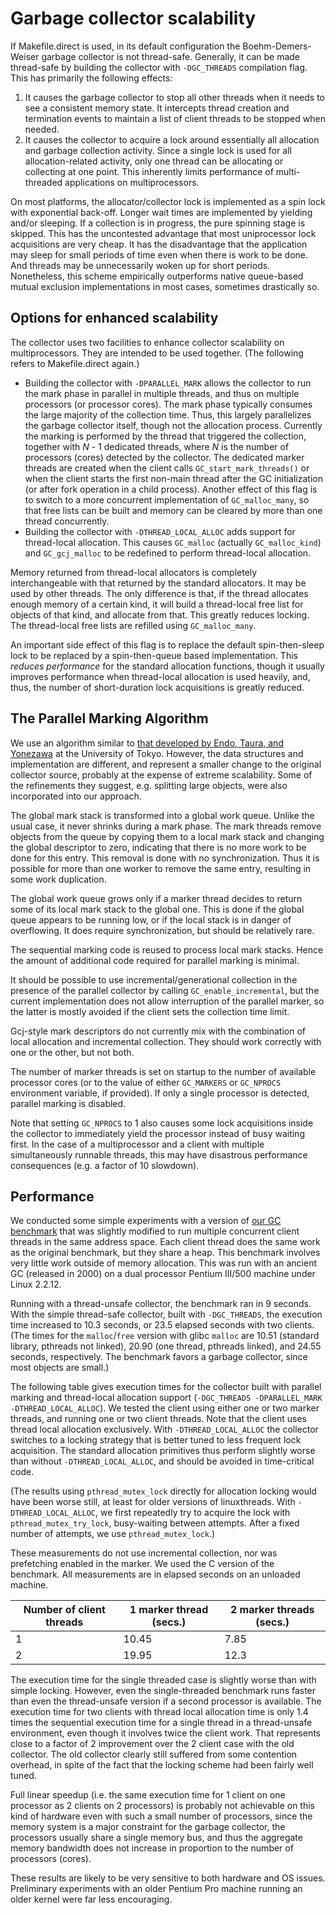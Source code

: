 # Garbage collector scalability

If Makefile.direct is used, in its default configuration the
Boehm-Demers-Weiser garbage collector is not thread-safe. Generally, it can be
made thread-safe by building the collector with `-DGC_THREADS` compilation
flag. This has primarily the following effects:

  1. It causes the garbage collector to stop all other threads when it needs
  to see a consistent memory state. It intercepts thread creation and
  termination events to maintain a list of client threads to be stopped when
  needed.
  2. It causes the collector to acquire a lock around essentially all
  allocation and garbage collection activity.  Since a single lock is used for
  all allocation-related activity, only one thread can be allocating
  or collecting at one point. This inherently limits performance
  of multi-threaded applications on multiprocessors.

On most platforms, the allocator/collector lock is implemented as a spin lock
with exponential back-off. Longer wait times are implemented by yielding
and/or sleeping. If a collection is in progress, the pure spinning stage
is skipped. This has the uncontested advantage that most uniprocessor lock
acquisitions are very cheap. It has the disadvantage that the application may
sleep for small periods of time even when there is work to be done. And
threads may be unnecessarily woken up for short periods. Nonetheless, this
scheme empirically outperforms native queue-based mutual exclusion
implementations in most cases, sometimes drastically so.

## Options for enhanced scalability

The collector uses two facilities to enhance collector scalability on
multiprocessors. They are intended to be used together. (The following refers
to Makefile.direct again.)

  * Building the collector with `-DPARALLEL_MARK` allows the collector to run
  the mark phase in parallel in multiple threads, and thus on multiple
  processors (or processor cores). The mark phase typically consumes the large
  majority of the collection time. Thus, this largely parallelizes the garbage
  collector itself, though not the allocation process. Currently the marking
  is performed by the thread that triggered the collection, together with
  _N_ - 1 dedicated threads, where _N_ is the number of processors (cores)
  detected by the collector. The dedicated marker threads are created when the
  client calls `GC_start_mark_threads()` or when the client starts the first
  non-main thread after the GC initialization (or after fork operation in
  a child process). Another effect of this flag is to switch to a more
  concurrent implementation of `GC_malloc_many`, so that free lists can be
  built and memory can be cleared by more than one thread concurrently.
  * Building the collector with `-DTHREAD_LOCAL_ALLOC` adds support for
  thread-local allocation. This causes `GC_malloc` (actually `GC_malloc_kind`)
  and `GC_gcj_malloc` to be redefined to perform thread-local allocation.

Memory returned from thread-local allocators is completely interchangeable
with that returned by the standard allocators. It may be used by other
threads. The only difference is that, if the thread allocates enough memory
of a certain kind, it will build a thread-local free list for objects of that
kind, and allocate from that. This greatly reduces locking. The thread-local
free lists are refilled using `GC_malloc_many`.

An important side effect of this flag is to replace the default
spin-then-sleep lock to be replaced by a spin-then-queue based implementation.
This _reduces performance_ for the standard allocation functions, though
it usually improves performance when thread-local allocation is used heavily,
and, thus, the number of short-duration lock acquisitions is greatly reduced.

## The Parallel Marking Algorithm

We use an algorithm similar to
[that developed by Endo, Taura, and Yonezawa](http://www.yl.is.s.u-tokyo.ac.jp/gc/)
at the University of Tokyo. However, the data structures and implementation
are different, and represent a smaller change to the original collector
source, probably at the expense of extreme scalability. Some of the
refinements they suggest, e.g. splitting large objects, were also incorporated
into our approach.

The global mark stack is transformed into a global work queue. Unlike the
usual case, it never shrinks during a mark phase. The mark threads remove
objects from the queue by copying them to a local mark stack and changing the
global descriptor to zero, indicating that there is no more work to be done
for this entry. This removal is done with no synchronization. Thus it is
possible for more than one worker to remove the same entry, resulting in some
work duplication.

The global work queue grows only if a marker thread decides to return some
of its local mark stack to the global one. This is done if the global queue
appears to be running low, or if the local stack is in danger of overflowing.
It does require synchronization, but should be relatively rare.

The sequential marking code is reused to process local mark stacks. Hence the
amount of additional code required for parallel marking is minimal.

It should be possible to use incremental/generational collection in the
presence of the parallel collector by calling `GC_enable_incremental`, but
the current implementation does not allow interruption of the parallel marker,
so the latter is mostly avoided if the client sets the collection time limit.

Gcj-style mark descriptors do not currently mix with the combination of local
allocation and incremental collection. They should work correctly with one or
the other, but not both.

The number of marker threads is set on startup to the number of available
processor cores (or to the value of either `GC_MARKERS` or `GC_NPROCS`
environment variable, if provided). If only a single processor is detected,
parallel marking is disabled.

Note that setting `GC_NPROCS` to 1 also causes some lock acquisitions inside
the collector to immediately yield the processor instead of busy waiting
first. In the case of a multiprocessor and a client with multiple
simultaneously runnable threads, this may have disastrous performance
consequences (e.g. a factor of 10 slowdown).

## Performance

We conducted some simple experiments with a version of
[our GC benchmark](http://www.hboehm.info/gc/gc_bench/) that was slightly
modified to run multiple concurrent client threads in the same address space.
Each client thread does the same work as the original benchmark, but they
share a heap. This benchmark involves very little work outside of memory
allocation. This was run with an ancient GC (released in 2000) on a dual
processor Pentium III/500 machine under Linux 2.2.12.

Running with a thread-unsafe collector, the benchmark ran in 9 seconds. With
the simple thread-safe collector, built with `-DGC_THREADS`, the execution
time increased to 10.3 seconds, or 23.5 elapsed seconds with two clients. (The
times for the `malloc`/`free` version with glibc `malloc` are 10.51 (standard
library, pthreads not linked), 20.90 (one thread, pthreads linked), and 24.55
seconds, respectively. The benchmark favors a garbage collector, since most
objects are small.)

The following table gives execution times for the collector built with
parallel marking and thread-local allocation support
(`-DGC_THREADS -DPARALLEL_MARK -DTHREAD_LOCAL_ALLOC`). We tested the client
using either one or two marker threads, and running one or two client threads.
Note that the client uses thread local allocation exclusively. With
`-DTHREAD_LOCAL_ALLOC` the collector switches to a locking strategy that
is better tuned to less frequent lock acquisition. The standard allocation
primitives thus perform slightly worse than without `-DTHREAD_LOCAL_ALLOC`,
and should be avoided in time-critical code.

(The results using `pthread_mutex_lock` directly for allocation locking would
have been worse still, at least for older versions of linuxthreads. With
`-DTHREAD_LOCAL_ALLOC`, we first repeatedly try to acquire the lock with
`pthread_mutex_try_lock`, busy-waiting between attempts. After a fixed number
of attempts, we use `pthread_mutex_lock`.)

These measurements do not use incremental collection, nor was prefetching
enabled in the marker. We used the C version of the benchmark. All
measurements are in elapsed seconds on an unloaded machine.

Number of client threads| 1 marker thread (secs.)| 2 marker threads (secs.)
---|------|-----
  1| 10.45| 7.85
  2| 19.95| 12.3

The execution time for the single threaded case is slightly worse than with
simple locking. However, even the single-threaded benchmark runs faster than
even the thread-unsafe version if a second processor is available. The
execution time for two clients with thread local allocation time is only 1.4
times the sequential execution time for a single thread in a thread-unsafe
environment, even though it involves twice the client work. That represents
close to a factor of 2 improvement over the 2 client case with the old
collector. The old collector clearly still suffered from some contention
overhead, in spite of the fact that the locking scheme had been fairly well
tuned.

Full linear speedup (i.e. the same execution time for 1 client on one
processor as 2 clients on 2 processors) is probably not achievable on this
kind of hardware even with such a small number of processors, since the memory
system is a major constraint for the garbage collector, the processors usually
share a single memory bus, and thus the aggregate memory bandwidth does not
increase in proportion to the number of processors (cores).

These results are likely to be very sensitive to both hardware and OS issues.
Preliminary experiments with an older Pentium Pro machine running an older
kernel were far less encouraging.
